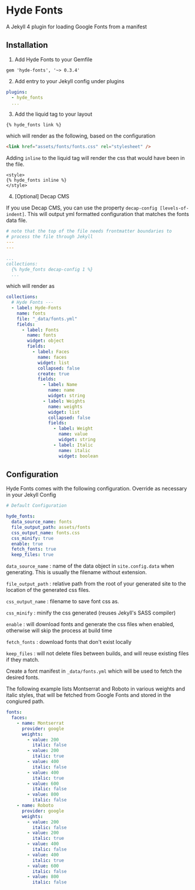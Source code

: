 Hyde Fonts
==========

A Jekyll 4 plugin for loading Google Fonts from a manifest


Installation
------------

1. Add Hyde Fonts to your Gemfile

`gem 'hyde-fonts', '~> 0.3.4'`

2. Add entry to your Jekyll config under plugins

```yaml
plugins:
  - hyde_fonts
  ...
```

3. Add the liquid tag to your layout

```liquid
{% hyde_fonts link %}
```

which will render as the following, based on the configuration

```html
<link href="assets/fonts/fonts.css" rel="stylesheet" />
```

Adding `inline` to the liquid tag will render the css that would have been in the file.

```liquid
<style>
{% hyde_fonts inline %}
</style>
```

4. [Optional] Decap CMS

If you use Decap CMS, you can use the property `decap-config [levels-of-indent]`.
This will output yml formatted configuration that matches the fonts data file.

```yaml
# note that the top of the file needs frontmatter boundaries to
# process the file through Jekyll
---
---

...
collections:
  {% hyde_fonts decap-config 1 %}
  ...
```

which will render as

```yaml
collections:
  # Hyde Fonts ---
  - label: Hyde-Fonts
    name: fonts
    file: "_data/fonts.yml"
    fields:
      - label: Fonts
        name: fonts
        widget: object
        fields:
          - label: Faces
            name: faces
            widget: list
            collapsed: false
            create: true
            fields:
              - label: Name
                name: name
                widget: string
              - label: Weights
                name: weights
                widget: list
                collapsed: false
                fields:
                  - label: Weight
                    name: value
                    widget: string
                  - label: Italic
                    name: italic
                    widget: boolean
```

Configuration
-------------

Hyde Fonts comes with the following configuration. Override as necessary in your Jekyll Config

```yaml
# Default Configuration

hyde_fonts:
  data_source_name: fonts
  file_output_path: assets/fonts
  css_output_name: fonts.css
  css_minify: true
  enable: true
  fetch_fonts: true
  keep_files: true
```

`data_source_name`
: name of the data object in `site.config.data` when generating. This is usually the filename without extension.

`file_output_path`
: relative path from the root of your generated site to the location of the generated css files.

`css_output_name`
: filename to save font css as.

`css_minify`
: minify the css generated (reuses Jekyll's SASS compiler)

`enable`
: will download fonts and generate the css files when enabled, otherwise will skip the process at build time

`fetch_fonts`
: download fonts that don't exist locally

`keep_files`
: will not delete files between builds, and will reuse existing files if they match.

Create a font manifest in `_data/fonts.yml` which will be used to fetch the desired fonts.

The following example lists Montserrat and Roboto in various weights and italic styles, that will be fetched from Google Fonts and stored in the congiured path.

```yaml
fonts:
  faces:
    - name: Montserrat
      provider: google
      weights:
        - value: 200
          italic: false
        - value: 200
          italic: true
        - value: 400
          italic: false
        - value: 400
          italic: true
        - value: 600
          italic: false
        - value: 800
          italic: false
    - name: Roboto
      provider: google
      weights:
        - value: 200
          italic: false
        - value: 200
          italic: true
        - value: 400
          italic: false
        - value: 400
          italic: true
        - value: 600
          italic: false
        - value: 800
          italic: false
```
